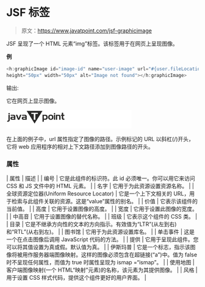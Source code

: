 # JSF <graphicimage>标签</graphicimage>

> 原文：<https://www.javatpoint.com/jsf-graphicimage>

JSF 呈现了一个 HTML 元素“img”标签。该标签用于在网页上呈现图像。

**例**

```java
<h:graphicImage id="image-id" name="user-image" url="#{user.fileLocation()}" 
height="50px" width="50px" alt="Image not found"></h:graphicImage>

```

输出:

它在网页上显示图像。

![JSF H graphicimage tag 1](img/280d40efeb0ba0716931f7a6c57dd3ea.png)

在上面的例子中，url 属性指定了图像的路径。示例标记的 URL 以斜杠(/)开头，它将 web 应用程序的相对上下文路径添加到图像路径的开头。

### 属性

| 属性 | 描述 |
| 编号 | 它是此组件的标识符。此 id 必须唯一。你可以用它来访问 CSS 和 JS 文件中的 HTML 元素。 |
| 名字 | 它用于为此资源设置资源名称。 |
| 全球资源定位器(Uniform Resource Locator) | 它是一个上下文相关的 URL，用于检索与此组件关联的资源。这是“value”属性的别名。 |
| 价值 | 它表示该组件的当前值。 |
| 高度 | 它用于设置图像的高度。 |
| 宽度 | 它用于设置此图像的宽度。 |
| 中高音 | 它用于设置图像的替代名称。 |
| 班级 | 它表示这个组件的 CSS 类。 |
| 目录 | 它是不继承方向性的文本的方向指示。有效值为“LTR”(从左到右)和“RTL”(从右到左)。 |
| 图书馆 | 它用于为此资源设置库名。 |
| 单击事件 | 这是一个在点击图像后调用 JavaScript 代码的方法。 |
| 提供 | 它用于呈现此组件。您可以将其值设置为真或假。默认值为真。 |
| 伊斯玛普 | 它是一个标志，指示该图像将被用作服务器端图像映射。这样的图像必须包含在超链接(“a”)中。值为 false 时不呈现任何属性，而值为 true 时属性呈现为 ismap =“ismap”。 |
| 使用地图 | 客户端图像映射(一个 HTML“映射”元素)的名称，该元素为其提供图像。 |
| 风格 | 用于设置 CSS 样式代码，提供这个组件更好的用户界面。 |